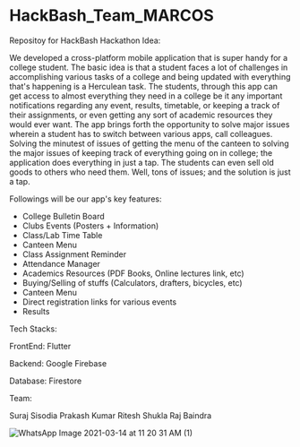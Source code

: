 # HackBash_Team_MARCOS
Repositoy for HackBash Hackathon
Idea:

We developed a cross-platform mobile application that is super handy for a college student. The basic idea is that a student faces a lot of challenges in accomplishing various tasks of a college and being updated with everything that's happening is a Herculean task. The students, through this app can get access to almost everything they need in a college be it any important notifications regarding any event, results, timetable, or keeping a track of their assignments, or even getting any sort of academic resources they would ever want. The app brings forth the opportunity to solve major issues wherein a student has to switch between various apps, call colleagues. Solving the minutest of issues of getting the menu of the canteen to solving the major issues of keeping track of everything going on in college; the application does everything in just a tap. The students can even sell old goods to others who need them. Well, tons of issues; and the solution is just a tap.

Followings will be our app's key features:
- College Bulletin Board
- Clubs Events (Posters + Information)
- Class/Lab Time Table
- Canteen Menu
- Class Assignment Reminder
- Attendance Manager
- Academics Resources (PDF Books, Online lectures link, etc)
- Buying/Selling of stuffs (Calculators, drafters, bicycles, etc)
- Canteen Menu
- Direct registration links for various events
- Results

Tech Stacks:

FrontEnd: Flutter

Backend: Google Firebase

Database: Firestore

Team:

Suraj Sisodia
Prakash Kumar
Ritesh Shukla
Raj Baindra


![WhatsApp Image 2021-03-14 at 11 20 31 AM (1)](https://user-images.githubusercontent.com/60230951/111058999-56cc2380-84b8-11eb-8feb-89e3d7568e55.jpeg)

